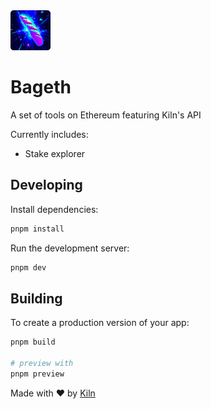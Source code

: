 <img src="./static/favicon.png" width="64" height="64" />

# Bageth

A set of tools on Ethereum featuring Kiln's API

Currently includes:

- Stake explorer

## Developing

Install dependencies:

```bash
pnpm install
```

Run the development server:

```bash
pnpm dev
```

## Building

To create a production version of your app:

```bash
pnpm build

# preview with
pnpm preview
```

Made with ❤️ by [Kiln](https://kiln.fi)

